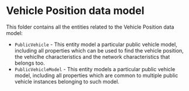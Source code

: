 # Vehicle Position data model

This folder contains all the entities related to the Vehicle Position data model:

* `PublicVehicle` - This entity model a particular public vehicle model, including all properties which can be used to find the vehicle position, the vehiclhe characteristics and the network characteristics that belongs too.
* `PublicVehicleModel` - This entity models a particular public vehicle model, including all properties which are common to multiple public vehicle instances belonging to such model.
